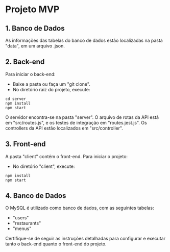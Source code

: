 # Projeto MVP

## 1. Banco de Dados

As informações das tabelas do banco de dados estão localizadas na pasta "data", em um arquivo .json.

## 2. Back-end

Para iniciar o back-end:
- Baixe a pasta ou faça um "git clone".
- No diretório raiz do projeto, execute:

```
cd server
npm install
npm start
```

O servidor encontra-se na pasta "server". O arquivo de rotas da API está em "src/routes.js", e os testes de integração em "routes.jest.js". Os controllers da API estão localizados em "src/controller".

## 3. Front-end

A pasta "client" contém o front-end. Para iniciar o projeto:
- No diretório "client", execute:

```
npm install
npm start
```

## 4. Banco de Dados

O MySQL é utilizado como banco de dados, com as seguintes tabelas:
- "users"
- "restaurants"
- "menus"

Certifique-se de seguir as instruções detalhadas para configurar e executar tanto o back-end quanto o front-end do projeto.
